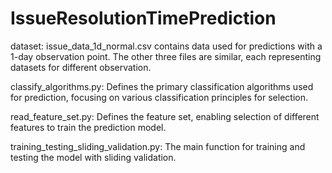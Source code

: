 # IssueResolutionTimePrediction

dataset:
issue_data_1d_normal.csv contains data used for predictions with a 1-day observation point. The other three files are similar, each representing datasets for different observation.

classify_algorithms.py: Defines the primary classification algorithms used for prediction, focusing on various classification principles for selection.

read_feature_set.py: Defines the feature set, enabling selection of different features to train the prediction model.

training_testing_sliding_validation.py: The main function for training and testing the model with sliding validation.
